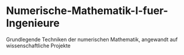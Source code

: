 # Numerische-Mathematik-I-fuer-Ingenieure
Grundlegende Techniken der numerischen Mathematik, angewandt auf wissenschaftliche Projekte
